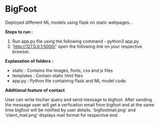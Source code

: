 # BigFoot
Deployed different ML models using flask on static webpages...

**Steps to run :** 

1. Run app.py file using the following command - python3 app.py
2. 'http://127.0.0.1:5000/' open the following link on your respective browser.

**Explanation of folders :**

* static : Contains the images, fonts, css and js files
* templates : Contain static html files
* app.py : Python file containing flask and ML model code.

**Additional feature of contact**

User can write his/her query and send message to bigfoot. After sending the message user will get a verfication email from bigfoot and at the same time bigfoot will be notified by user details.
'bigfootmail.png' and 'client_mail.png' displays mail format for respective end.

